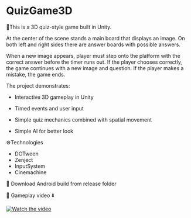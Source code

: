 # QuizGame3D
 
📃This is a 3D quiz-style game built in Unity.

At the center of the scene stands a main board that displays an image.
On both left and right sides there are answer boards with possible answers.

When a new image appears, player must step onto the platform with the correct answer before the timer runs out.
If the player chooses correctly, the game continues with a new image and question.
If the player makes a mistake, the game ends.

The project demonstrates:

* Interactive 3D gameplay in Unity

* Timed events and user input

* Simple quiz mechanics combined with spatial movement

* Simple AI for better look

⚙️Technologies

* DOTween 
* Zenject
* InputSystem
* Cinemachine

💾 Download Android build from release folder

🎥 Gameplay video ⬇️ 

 [![Watch the video](https://t3.ftcdn.net/jpg/02/90/39/00/360_F_290390054_92MXhhVdHu46JuZnl3xK9e7w2jlv33O3.jpg)](https://www.youtube.com/watch?v=uAsnT4lPwuc)